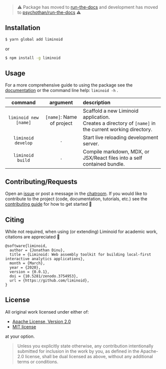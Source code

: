 > ⚠️ Package has moved to [run-the-docs](https://www.npmjs.com/package/run-the-docs) and development has moved to [psychothan/run-the-docs](https://github.com/psychothan/run-the-docs) ⚠️

## Installation

```sh
$ yarn global add liminoid
```

or

```sh
$ npm install -g liminoid
```

## Usage

For a more comprehensive guide to using the package see the [documentation](https://liminoid.io/reference/cli/) or the command line help: `liminoid -h` .

<!-- prettier-ignore -->
|  command  | argument | description  |
| :--------:  |:--:| :--------- |
| `liminoid new [name]` | `[name]`: Name of project | Scaffold a new Liminoid application. <br/>Creates a directory of `[name]` in the current working directory.  |
|  `liminoid develop`  | `.` | Start live reloading development server. |
|   `liminoid build`   | `.` | Compile markdown, MDX, or JSX/React files into a self contained bundle. |

## Contributing/Requests

Open an [issue](https://github.com/liminoid/liminoid-cli/issues) or post a message in the [chatroom](https://discord.gg/wWUXSDj). If you would like to contribute to the project (code, documentation, tutorials, etc.) see the [contributing guide](https://liminoid.io/contributing/) for how to get started 🙌

## Citing

While not required, when using (or extending) Liminoid for academic work, citations are appreciated 🙏

```
@software{liminoid,
  author = {Jonathan Dinu},
  title = {Liminoid: Web assembly toolkit for building local-first interactive analytics applications},
  month = {March},
  year = {2020},
  version = {0.0.1},
  doi = {10.5281/zenodo.3754953},
  url = {https://github.com/liminoid},
}
```

## License

All original work licensed under either of:

- [Apache License, Version 2.0](http://www.apache.org/licenses/LICENSE-2.0)
- [MIT license](http://opensource.org/licenses/MIT)

at your option.

> Unless you explicitly state otherwise, any contribution intentionally submitted for inclusion in the work by you, as defined in the Apache-2.0 license, shall be dual licensed as above, without any additional terms or conditions.
